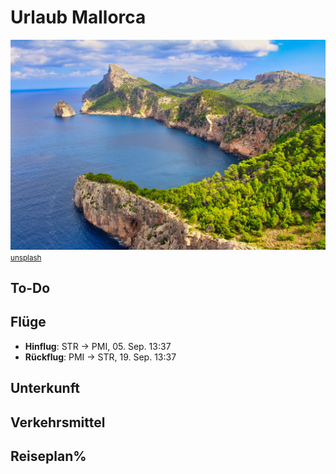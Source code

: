 # Urlaub Mallorca
![](mallorca-cover.jpg)
<small>[unsplash](https://unsplash.com/photos/jJT1cnE4SZ8)</small>

## To-Do


## Flüge
* **Hinflug**: STR -> PMI, 05. Sep. 13:37
* **Rückflug**: PMI -> STR, 19. Sep. 13:37


## Unterkunft


## Verkehrsmittel


## Reiseplan%